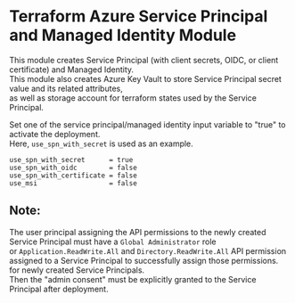 # Terraform Azure Service Principal and Managed Identity Module
This module creates Service Principal (with client secrets, OIDC, or client certificate) and Managed Identity.\
This module also creates Azure Key Vault to store Service Principal secret value and its related attributes,\
 as well as storage account for terraform states used by the Service Principal.

Set one of the service principal/managed identity input variable to "true" to activate the deployment.\
Here, `use_spn_with_secret` is used as an example.
```hcl
use_spn_with_secret      = true
use_spn_with_oidc        = false
use_spn_with_certificate = false
use_msi                  = false
```
## Note: 
The user principal assigning the API permissions to the newly created Service Principal must have a `Global Administrator` role\
or `Application.ReadWrite.All` and `Directory.ReadWrite.All` API permission assigned to a Service Principal to successfully assign those permissions.\
for newly created Service Principals.\
Then the "admin consent" must be explicitly granted to the Service Principal after deployment.
